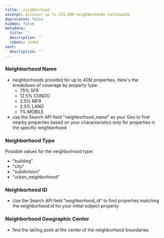 ```yaml
---
title: .neighborhood
excerpt: Discover up to 225,000 neighborhoods nationwide
deprecated: false
hidden: false
metadata:
  title: ''
  description: ''
  robots: index
next:
  description: ''
---
```

### Neighborhood Name

* neighborhoods provided for up to 40M properties. Here's the breakdown of coverage by property type:
  * 75% SFR
  * 12.5% CONDO
  * 2.5% MFR
  * 2.5% LAND
  * 1% MOBILE
* use the Search API field "neighborhood\_name" as your Geo to find nearby properties based on your characteristics only for properties in the specific neighborhood

### Neighborhood Type

Possible values for the neighborhood type:

* "building"
* "city"
* "subdivision"
* "urban\_neighborhood"

### Neighborhood ID

* Use the Search API field "neighborhood\_id" to find properties matching the neighborhood.id for your initial subject property

### Neighborhood Geographic Center

* find the lat/lng point at the center of the neighborhood boundaries
